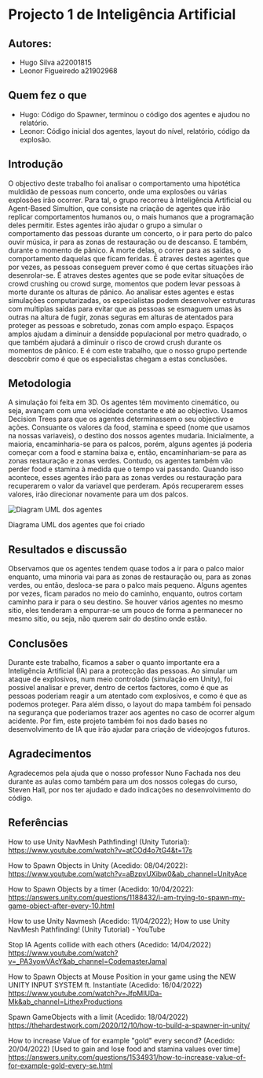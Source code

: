 # Projecto 1 de Inteligência Artificial

## Autores:
- Hugo Silva a22001815
- Leonor Figueiredo a21902968

## Quem fez o que
- Hugo: Código do Spawner, terminou o código dos agentes e ajudou no relatório.
- Leonor: Código inicial dos agentes, layout do nível, relatório, código da explosão.

## Introdução
O objectivo deste trabalho foi analisar o comportamento uma hipotética muldidão de pessoas num concerto, onde uma explosões ou várias explosões irão ocorrer. 
Para tal, o grupo recorreu à Inteligência Artificial ou Agent-Based Simultion, que consiste na criação de agentes que irão replicar comportamentos humanos ou, o mais humanos que a programação deles permitir. Estes agentes irão ajudar o grupo a simular o comportamento das pessoas durante um concerto, o ir para perto do palco ouvir música, ir para as zonas de restauração ou de descanso. E também, durante o momento de pânico. A morte delas, o correr para as saidas, o comportamento daquelas que ficam feridas. É atraves destes agentes que por vezes, as pessoas conseguem prever como é que certas situações irão desenrolar-se. É atraves destes agentes que se pode evitar situações de crowd crushing ou crowd surge, momentos que podem levar pessoas à morte durante os alturas de pânico. Ao analisar estes agentes e estas simulações computarizadas, os especialistas podem desenvolver estruturas com multiplas saidas para evitar que as pessoas se esmaguem umas às outras na altura de fugir, zonas seguras em alturas de atentados para proteger as pessoas e sobretudo, zonas com amplo espaço. Espaços amplos ajudam a diminuir a densidde populacional por metro quadrado, o que também ajudará a diminuir o risco de crowd crush durante os momentos de pânico. 
E é com este trabalho, que o nosso grupo pertende descobrir como é que os especialistas chegam a estas conclusões.

## Metodologia
A simulação foi feita em 3D. Os agentes têm movimento cinemático, ou seja, avançam com uma velocidade constante e até ao objectivo. Usamos Decision Trees para que os agentes determinassem o seu objectivo e ações. Consuante os valores da food, stamina e speed (nome que usamos na nossas variaveis), o destino dos nossos agentes mudaria. Inicialmente, a maioria, encaminharia-se para os palcos, porém, alguns agentes já poderia começar com a food e stamina baixa e, então, encaminhariam-se para as zonas restauração e zonas verdes. Contudo, os agentes também vão perder food e stamina à medida que o tempo vai passando. Quando isso acontece, esses agentes irão para as zonas verdes ou restauração para recuperarem o valor da variavel que perderam. Após recuperarem esses valores, irão direcionar novamente para um dos palcos.

![Diagram UML dos agentes](https://images-wixmp-ed30a86b8c4ca887773594c2.wixmp.com/f/2fb39435-99ff-49ad-9246-42032eeea416/df47lvn-f5e4bbbf-6828-4e99-8910-ef7d87eb56eb.png?token=eyJ0eXAiOiJKV1QiLCJhbGciOiJIUzI1NiJ9.eyJzdWIiOiJ1cm46YXBwOjdlMGQxODg5ODIyNjQzNzNhNWYwZDQxNWVhMGQyNmUwIiwiaXNzIjoidXJuOmFwcDo3ZTBkMTg4OTgyMjY0MzczYTVmMGQ0MTVlYTBkMjZlMCIsIm9iaiI6W1t7InBhdGgiOiJcL2ZcLzJmYjM5NDM1LTk5ZmYtNDlhZC05MjQ2LTQyMDMyZWVlYTQxNlwvZGY0N2x2bi1mNWU0YmJiZi02ODI4LTRlOTktODkxMC1lZjdkODdlYjU2ZWIucG5nIn1dXSwiYXVkIjpbInVybjpzZXJ2aWNlOmZpbGUuZG93bmxvYWQiXX0.4VzC6-jiC2Kt918-gPCTPmuLFovIXzDI6QKZnrrENzA)

Diagrama UML dos agentes que foi criado

## Resultados e discussão
Observamos que os agentes tendem quase todos a ir para o palco maior enquanto, uma minoria vai para as zonas de restauração ou, para as zonas verdes, ou então, desloca-se para o palco mais pequeno. Alguns agentes por vezes, ficam parados no meio do caminho, enquanto, outros cortam caminho para ir para o seu destino. Se houver vários agentes no mesmo sitio, eles tenderam a empurrar-se um pouco de forma a permanecer no mesmo sitio, ou seja, não querem sair do destino onde estão.

## Conclusões
Durante este trabalho, ficamos a saber o quanto importante era a Inteligência Artificial (IA) para a protecção das pessoas. Ao simular um ataque de explosivos, num meio controlado (simulação em Unity), foi possivel analisar e prever, dentro de certos factores, como é que as pessoas poderiam reagir a um atentado com explosivos, e como é que as podemos proteger. Para além disso, o layout do mapa também foi pensado na segurança que poderiamos trazer aos agentes no caso de ocorrer algum acidente.
Por fim, este projeto também foi nos dado bases no desenvolvimento de IA que irão ajudar para criação de videojogos futuros.

## Agradecimentos
Agradecemos pela ajuda que o nosso professor Nuno Fachada nos deu durante as aulas como também para um dos nossos colegas do curso, Steven Hall, por nos ter ajudado e dado indicações no desenvolvimento do código.

## Referências
How to use Unity NavMesh Pathfinding! (Unity Tutorial):
https://www.youtube.com/watch?v=atCOd4o7tG4&t=17s

How to Spawn Objects in Unity (Acedido: 08/04/2022): https://www.youtube.com/watch?v=aBzpvUXibw0&ab_channel=UnityAce

How to Spawn Objects by a timer (Acedido: 10/04/2022):
https://answers.unity.com/questions/1188432/i-am-trying-to-spawn-my-game-object-after-every-10.html

How to use Unity Navmesh (Acedido: 11/04/2022);
How to use Unity NavMesh Pathfinding! (Unity Tutorial) - YouTube

Stop IA Agents collide with each others (Acedido: 14/04/2022)
https://www.youtube.com/watch?v=_PA3yowVAcY&ab_channel=CodemasterJamal

How to Spawn Objects at Mouse Position in your game using the NEW UNITY INPUT SYSTEM ft. Instantiate (Acedido: 16/04/2022)
https://www.youtube.com/watch?v=JfpMIUDa-Mk&ab_channel=LithexProductions

Spawn GameObjects with a limit (Acedido: 18/04/2022)
https://thehardestwork.com/2020/12/10/how-to-build-a-spawner-in-unity/
 
How to increase Value of for example "gold" every second?
(Acedido: 20/04/2022) 
[Used to gain and lose food and stamina values over time]
https://answers.unity.com/questions/1534931/how-to-increase-value-of-for-example-gold-every-se.html
